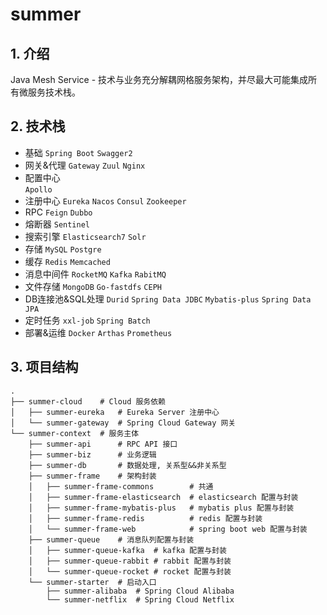 # summer

## 1. 介绍

Java Mesh Service - 技术与业务充分解耦网格服务架构，并尽最大可能集成所有微服务技术栈。

## 2. 技术栈

- 基础
  `Spring Boot` `Swagger2`
- 网关&代理
  `Gateway` `Zuul` `Nginx`
- 配置中心  
  `Apollo`
- 注册中心
  `Eureka` `Nacos` `Consul` `Zookeeper`
- RPC
  `Feign` `Dubbo`
- 熔断器
  `Sentinel`
- 搜索引擎
  `Elasticsearch7` `Solr`
- 存储
  `MySQL` `Postgre`
- 缓存
  `Redis` `Memcached`
- 消息中间件
  `RocketMQ` `Kafka` `RabitMQ`
- 文件存储
  `MongoDB` `Go-fastdfs` `CEPH`
- DB连接池&SQL处理
  `Durid` `Spring Data JDBC` `Mybatis-plus` `Spring Data JPA`
- 定时任务
  `xxl-job` `Spring Batch`
- 部署&运维
  `Docker` `Arthas` `Prometheus`

## 3. 项目结构

```shell
.
├── summer-cloud    # Cloud 服务依赖
│   ├── summer-eureka   # Eureka Server 注册中心
│   └── summer-gateway  # Spring Cloud Gateway 网关
└── summer-context  # 服务主体
    ├── summer-api      # RPC API 接口
    ├── summer-biz      # 业务逻辑
    ├── summer-db       # 数据处理, 关系型&&非关系型
    ├── summer-frame    # 架构封装
    │   ├── summer-frame-commons        # 共通
    │   ├── summer-frame-elasticsearch  # elasticsearch 配置与封装
    │   ├── summer-frame-mybatis-plus   # mybatis plus 配置与封装
    │   ├── summer-frame-redis          # redis 配置与封装
    │   └── summer-frame-web            # spring boot web 配置与封装
    ├── summer-queue    # 消息队列配置与封装
    │   ├── summer-queue-kafka  # kafka 配置与封装
    │   ├── summer-queue-rabbit # rabbit 配置与封装
    │   └── summer-queue-rocket # rocket 配置与封装
    └── summer-starter  # 启动入口
        ├── summer-alibaba  # Spring Cloud Alibaba
        └── summer-netflix  # Spring Cloud Netflix
```